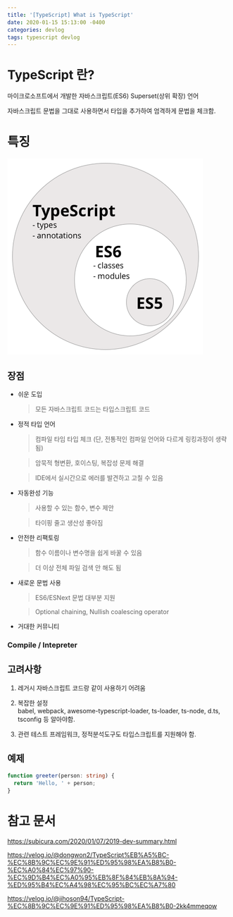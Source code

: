 ```yaml
---
title: '[TypeScript] What is TypeScript'
date: 2020-01-15 15:13:00 -0400
categories: devlog
tags: typescript devlog
---
```


# TypeScript 란?

마이크로소프트에서 개발한 자바스크립트(ES6) Superset(상위 확장) 언어

자바스크립트 문법을 그대로 사용하면서 타입을 추가하여 엄격하게 문법을 체크함.

# 특징

![typescript_superset](/assets/img/post/typescript/typescript-superset.png)

## 장점

- 쉬운 도입

  > 모든 자바스크립트 코드는 타입스크립트 코드

- 정적 타입 언어

  > 컴파일 타임 타입 체크 (단, 전통적인 컴파일 언어와 다르게 링킹과정이 생략됨)

  > 암묵적 형변환, 호이스팅, 복잡성 문제 해결

  > IDE에서 실시간으로 에러를 발견하고 고칠 수 있음

- 자동완성 기능

  > 사용할 수 있는 함수, 변수 제안

  > 타이핑 줄고 생산성 좋아짐

- 안전한 리팩토링

  > 함수 이름이나 변수명을 쉽게 바꿀 수 있음

  > 더 이상 전체 파일 검색 안 해도 됨

- 새로운 문법 사용

  > ES6/ESNext 문법 대부분 지원

  > Optional chaining, Nullish coalescing operator

- 거대한 커뮤니티

### Compile / Intepreter

## 고려사항

1. 레거시 자바스크립트 코드랑 같이 사용하기 어려움

2. 복잡한 설정<br/> babel, webpack, awesome-typescript-loader, ts-loader, ts-node, d.ts, tsconfig 등 알아야함.

3. 관련 테스트 프레임워크, 정적분석도구도 타입스크립트를 지원해야 함.

## 예제

```typescript
function greeter(person: string) {
  return 'Hello, ' + person;
}
```

# 참고 문서

https://subicura.com/2020/01/07/2019-dev-summary.html

https://velog.io/@dongwon2/TypeScript%EB%A5%BC-%EC%8B%9C%EC%9E%91%ED%95%98%EA%B8%B0-%EC%A0%84%EC%97%90-%EC%9D%B4%EC%A0%95%EB%8F%84%EB%8A%94-%ED%95%B4%EC%A4%98%EC%95%BC%EC%A7%80

https://velog.io/@jihoson94/TypeScript-%EC%8B%9C%EC%9E%91%ED%95%98%EA%B8%B0-2kk4mmeqow
